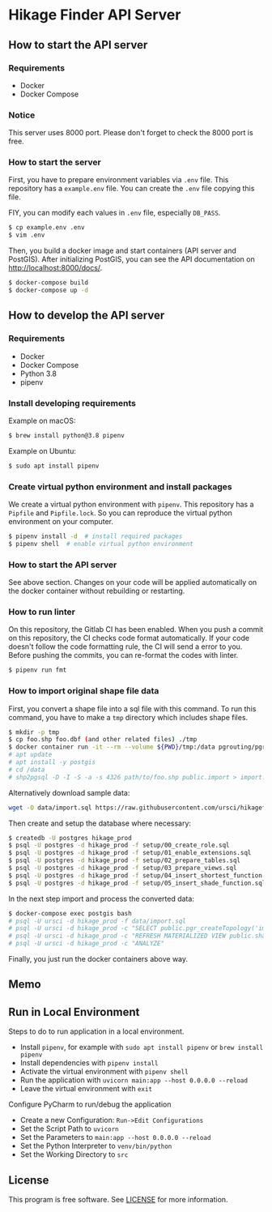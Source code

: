 # Hikage Finder API Server

## How to start the API server

### Requirements
- Docker
- Docker Compose

### Notice
This server uses 8000 port. Please don't forget to check the 8000 port is free.

### How to start the server
First, you have to prepare environment variables via `.env` file. This repository has a `example.env` file. You can create the `.env` file copying this file.

FIY, you can modify each values in `.env` file, especially `DB_PASS`.

```bash
$ cp example.env .env
$ vim .env
```

Then, you build a docker image and start containers (API server and PostGIS). After initializing PostGIS, you can see the API documentation on [http://localhost:8000/docs/](http://localhost:8000/docs/).

```bash
$ docker-compose build
$ docker-compose up -d
```

## How to develop the API server

### Requirements
- Docker
- Docker Compose
- Python 3.8
- pipenv

### Install developing requirements
Example on macOS:

```bash
$ brew install python@3.8 pipenv
```

Example on Ubuntu:
```bash
$ sudo apt install pipenv
```

### Create virtual python environment and install packages
We create a virtual python environment with `pipenv`. This repository has a `Pipfile` and `Pipfile.lock`. So you can reproduce the virtual python environment on your computer.

```bash
$ pipenv install -d  # install required packages
$ pipenv shell  # enable virtual python environment
```

### How to start the API server
See above section. Changes on your code will be applied automatically on the docker container without rebuilding or restarting.

### How to run linter
On this repository, the Gitlab CI has been enabled. When you push a commit on this repository, the CI checks code format automatically. If your code doesn't follow the code formatting rule, the CI will send a error to you. Before pushing the commits, you can re-format the codes with linter.

```bash
$ pipenv run fmt
```

### How to import original shape file data
First, you convert a shape file into a sql file with this command. To run this command, you have to make a `tmp` directory which includes shape files. 

```bash
$ mkdir -p tmp
$ cp foo.shp foo.dbf (and other related files) ./tmp
$ docker container run -it --rm --volume ${PWD}/tmp:/data pgrouting/pgrouting:13-3.0-3.1.1 bash
# apt update 
# apt install -y postgis
# cd /data
# shp2pgsql -D -I -S -a -s 4326 path/to/foo.shp public.import > import.sql
```

Alternatively download sample data:

```bash
wget -O data/import.sql https://raw.githubusercontent.com/ursci/hikagefinder-data/main/shibuya/SunExpo_shibuya_9_10_every5min.sql
```

Then create and setup the database where necessary: 

```bash
$ createdb -U postgres hikage_prod
$ psql -U postgres -d hikage_prod -f setup/00_create_role.sql
$ psql -U postgres -d hikage_prod -f setup/01_enable_extensions.sql
$ psql -U postgres -d hikage_prod -f setup/02_prepare_tables.sql
$ psql -U postgres -d hikage_prod -f setup/03_prepare_views.sql
$ psql -U postgres -d hikage_prod -f setup/04_insert_shortest_function.sql
$ psql -U postgres -d hikage_prod -f setup/05_insert_shade_function.sql
```

In the next step import and process the converted data:

```bash
$ docker-compose exec postgis bash
# psql -U ursci -d hikage_prod -f data/import.sql
# psql -U ursci -d hikage_prod -c "SELECT public.pgr_createTopology('import', 0.0000001, 'geom', 'gid')";
# psql -U ursci -d hikage_prod -c "REFRESH MATERIALIZED VIEW public.shades"
# psql -U ursci -d hikage_prod -c "ANALYZE"
```

Finally, you just run the docker containers above way.

## Memo

## Run in Local Environment
Steps to do to run application in a local environment.

* Install `pipenv`, for example with `sudo apt install pipenv` or `brew install pipenv`
* Install dependencies with `pipenv install` 
* Activate the virtual environment with `pipenv shell`
* Run the application with `uvicorn main:app --host 0.0.0.0 --reload`
* Leave the virtual environment with `exit`

Configure PyCharm to run/debug the application

* Create a new Configuration: `Run->Edit Configurations`
* Set the Script Path to `uvicorn`
* Set the Parameters to `main:app --host 0.0.0.0 --reload`
* Set the Python Interpreter to `venv/bin/python`
* Set the Working Directory to  `src`

## License

This program is free software. See [LICENSE](LICENSE) for more information.
